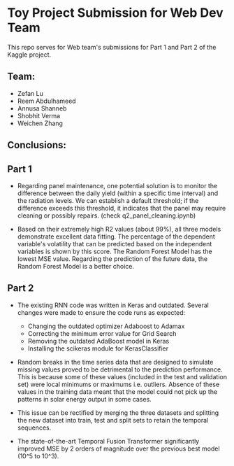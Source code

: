 # Toy Project Submission for Web Dev Team

This repo serves for Web team's submissions for Part 1 and Part 2 of the Kaggle project.

## Team:

- Zefan Lu
- Reem Abdulhameed
- Annusa Shanneb
- Shobhit Verma
- Weichen Zhang

## Conclusions:

## Part 1

- Regarding panel maintenance, one potential solution is to monitor the difference between the daily yield (within a specific time interval) and the radiation levels. We can establish a default threshold; if the difference exceeds this threshold, it indicates that the panel may require cleaning or possibly repairs. (check q2_panel_cleaning.ipynb)

- Based on their extremely high R2 values (about 99%), all three models demonstrate excellent data fitting. The percentage of the dependent variable's volatility that can be predicted based on the independent variables is shown by this score. The Random Forest Model has the lowest MSE value. Regarding the prediction of the future data, the Random Forest Model is a better choice.

## Part 2

- The existing RNN code was written in Keras and outdated. Several changes were made to ensure the code runs as expected:

  - Changing the outdated optimizer Adaboost to Adamax
  - Correcting the minimum error value for Grid Search
  - Removing the outdated AdaBoost model in Keras
  - Installing the scikeras module for KerasClassifier

- Random breaks in the time series data that are designed to simulate missing values proved to be detrimental to the prediction performance. This is because some of these values (included in the test and validation set) were local minimums or maximums i.e. outliers. Absence of these values in the training data meant that the model could not pick up the patterns in solar energy output in some cases.

- This issue can be rectified by merging the three datasets and splitting the new dataset into train, test and split sets to retain the temporal sequences.

- The state-of-the-art Temporal Fusion Transformer significantly improved MSE by 2 orders of magnitude over the previous best model (10^5 to 10^3).
